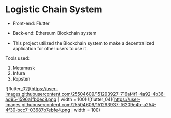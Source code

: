 # Logistic Chain System
- Front-end: Flutter
- Back-end: Ethereum Blockchain system

- This project utilized the Blockchain system to make a decentralized application for other users to use it.

Tools used:
1. Metamask
2. Infura
3. Ropsten

![flutter_02](https://user-images.githubusercontent.com/25504609/151293927-716af4f1-4a92-4b36-ad95-1596a1fb0ec8.png | width = 100)
![flutter_04](https://user-images.githubusercontent.com/25504609/151293937-f6209e4b-a254-4f30-bcc7-03687b7ebfe4.png | width = 100)
